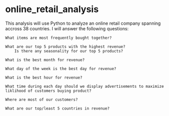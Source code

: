 # online_retail_analysis

This analysis will use Python to analyze an online retail company spanning accross 38 countries. I will answer the following questions:

    What items are most frequently bought together?

    What are our top 5 products with the highest revenue?
        Is there any seasonality for our top 5 products?

    What is the best month for revenue?

    What day of the week is the best day for revenue?

    What is the best hour for revenue?

    What time during each day should we display advertisements to maximize liklihood of customers buying product?

    Where are most of our customers?

    What are our top/least 5 countries in revenue?

